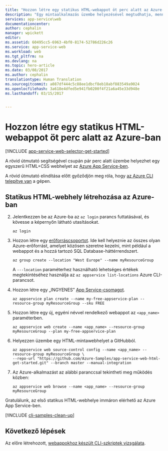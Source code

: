 ```yaml
---
title: "Hozzon létre egy statikus HTML-webappot öt perc alatt az Azure-ban | Microsoft Docs"
description: "Egy mintaalkalmazás üzembe helyezésével megtudhatja, mennyire egyszerű a webalkalmazások futtatása az App Service-ben."
services: app-service\web
documentationcenter: 
author: cephalin
manager: wpickett
editor: 
ms.assetid: 60495cc5-6963-4bf0-8174-52786d226c26
ms.service: app-service-web
ms.workload: web
ms.tgt_pltfrm: na
ms.devlang: na
ms.topic: hero-article
ms.date: 03/08/2017
ms.author: cephalin
translationtype: Human Translation
ms.sourcegitcommit: a087df444c5c88ee1dbcf8eb18abf883549a9024
ms.openlocfilehash: 3a618e4dfed5e941fb0200f4f21a6a45e33d948e
ms.lasthandoff: 03/15/2017


---
```

# <a name="create-a-static-html-web-app-in-azure-in-five-minutes"></a>Hozzon létre egy statikus HTML-webappot öt perc alatt az Azure-ban
[!INCLUDE [app-service-web-selector-get-started](../../includes/app-service-web-selector-get-started.md)] 

A rövid útmutató segítségével csupán pár perc alatt üzembe helyezhet egy egyszerű HTML+CSS webhelyet az [Azure App Service-ben](../app-service/app-service-value-prop-what-is.md).

A rövid útmutató elindítása előtt győződjön meg róla, hogy [az Azure CLI telepítve van](https://docs.microsoft.com/en-us/cli/azure/install-azure-cli) a gépen.

## <a name="create-a-static-html-site-in-azure"></a>Statikus HTML-webhely létrehozása az Azure-ban
2. Jelentkezzen be az Azure-ba az `az login` parancs futtatásával, és kövesse a képernyőn látható utasításokat.
   
    ```azurecli
    az login
    ```

3. Hozzon létre egy [erőforráscsoportot](../azure-resource-manager/resource-group-overview.md). Ide kell helyeznie az összes olyan Azure-erőforrást, amelyet közösen szeretne kezelni, mint például a webappot és a hozzá tartozó SQL Database-háttérrendszert.

    ```azurecli
    az group create --location "West Europe" --name myResourceGroup
    ```

    A `---location` paraméterhez használható lehetséges értékek megtekintéséhez használja az `az appservice list-locations` Azure CLI-parancsot.

3. Hozzon létre egy „INGYENES” [App Service-csomagot](../app-service/azure-web-sites-web-hosting-plans-in-depth-overview.md). 

    ```azurecli
    az appservice plan create --name my-free-appservice-plan --resource-group myResourceGroup --sku FREE
    ```

4. Hozzon létre egy új, egyéni névvel rendelkező webappot az `<app_name>` paraméterben.

    ```azurecli
    az appservice web create --name <app_name> --resource-group myResourceGroup --plan my-free-appservice-plan
    ```

4. Helyezzen üzembe egy HTML-mintawebhelyet a GitHubból.

    ```azurecli
    az appservice web source-control config --name <app_name> --resource-group myResourceGroup \
    --repo-url "https://github.com/Azure-Samples/app-service-web-html-get-started.git" --branch master --manual-integration 
    ```

5. Az Azure-alkalmazást az alábbi paranccsal tekintheti meg működés közben:

    ```azurecli
    az appservice web browse --name <app_name> --resource-group myResourceGroup
    ```

Gratulálunk, az első statikus HTML-webhelye immáron elérhető az Azure App Service-ben.

[!INCLUDE [cli-samples-clean-up](../../includes/cli-samples-clean-up.md)]

## <a name="next-steps"></a>Következő lépések

Az előre létrehozott, [webappokhoz készült CLI-szkriptek vizsgálata](app-service-cli-samples.md).

